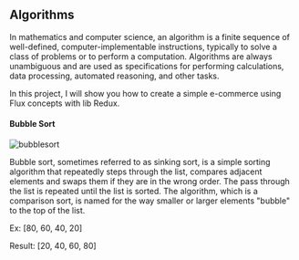 ## Algorithms

In mathematics and computer science, an algorithm is a finite sequence of well-defined, computer-implementable instructions, typically to solve a class of problems or to perform a computation. Algorithms are always unambiguous and are used as specifications for performing calculations, data processing, automated reasoning, and other tasks.

In this project, I will show you how to create a simple e-commerce using Flux concepts with lib Redux.

#### Bubble Sort

![bubblesort](https://github.com/teles1g/rocketshoes/blob/main/assets/bubble_sort.gif)

Bubble sort, sometimes referred to as sinking sort, is a simple sorting algorithm that repeatedly steps through the list, compares adjacent elements and swaps them if they are in the wrong order. The pass through the list is repeated until the list is sorted. The algorithm, which is a comparison sort, is named for the way smaller or larger elements "bubble" to the top of the list.

Ex: [80, 60, 40, 20]

Result: [20, 40, 60, 80]
